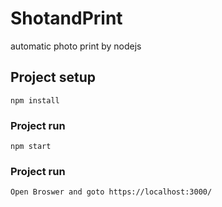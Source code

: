 # ShotandPrint
 automatic photo print by nodejs

 ## Project setup
```
npm install
```
### Project run
```
npm start
```
### Project run

```
Open Broswer and goto https://localhost:3000/
```
